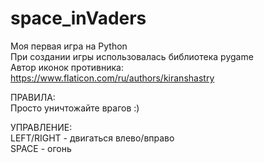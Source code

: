 # space_inVaders
Моя первая игра на Python <br>
При создании игры использовалась библиотека pygame <br>
Автор иконок противника: https://www.flaticon.com/ru/authors/kiranshastry


ПРАВИЛА: <br>
Просто уничтожайте врагов :) <br>

УПРАВЛЕНИЕ: <br>
LEFT/RIGHT - двигаться влево/вправо <br>
SPACE - огонь 

